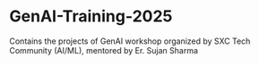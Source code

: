 # GenAI-Training-2025
Contains the projects of GenAI workshop organized by SXC Tech Community (AI/ML), mentored by Er. Sujan Sharma 
